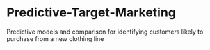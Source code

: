 # Predictive-Target-Marketing
Predictive models and comparison for identifying customers likely to purchase from a new clothing line

